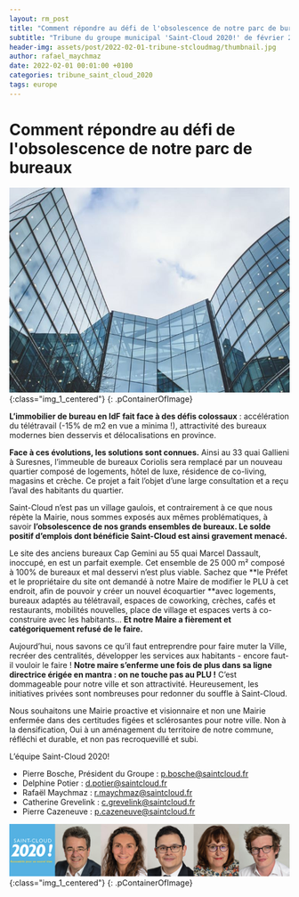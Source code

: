 ```yaml
---
layout: rm_post
title: "Comment répondre au défi de l'obsolescence de notre parc de bureaux"
subtitle: "Tribune du groupe municipal 'Saint-Cloud 2020!' de février 2022"
header-img: assets/post/2022-02-01-tribune-stcloudmag/thumbnail.jpg
author: rafael_maychmaz
date: 2022-02-01 00:01:00 +0100
categories: tribune_saint_cloud_2020 
tags: europe
---
```


# Comment répondre au défi de l'obsolescence de notre parc de bureaux

![texte alternatif à l'image](/assets/post/2022-02-01-tribune-stcloudmag/thumbnail.jpg "Description de l info-bulle image"){:class="img_1_centered"}
{: .pContainerOfImage}

**L’immobilier de bureau en IdF fait face à des défis colossaux** : accélération du télétravail (-15% de m2 en vue a minima !), attractivité des bureaux modernes bien desservis et délocalisations en province.

**Face à ces évolutions, les solutions sont connues.** Ainsi au 33 quai Gallieni à Suresnes, l’immeuble de bureaux Coriolis sera remplacé par un nouveau quartier composé de logements, hôtel de luxe, résidence de co-living, magasins et crèche. Ce projet a fait l’objet d’une large consultation et a reçu l’aval des habitants du quartier.

Saint-Cloud n’est pas un village gaulois, et contrairement à ce que nous répète la Mairie, nous sommes exposés aux mêmes problématiques, à savoir **l’obsolescence de nos grands ensembles de bureaux. Le solde positif d’emplois dont bénéficie Saint-Cloud est ainsi gravement menacé.**

Le site des anciens bureaux Cap Gemini au 55 quai Marcel Dassault, inoccupé, en est un parfait exemple. Cet ensemble de 25 000 m² composé à 100% de bureaux et mal desservi n’est plus viable. Sachez que **le Préfet et le propriétaire du site ont demandé à notre Maire de modifier le PLU à cet endroit, afin de pouvoir y créer un nouvel écoquartier **avec logements, bureaux adaptés au télétravail, espaces de coworking, crèches, cafés et restaurants, mobilités nouvelles, place de village et espaces verts à co-construire avec les habitants… **Et notre Maire a fièrement et catégoriquement refusé de le faire.**

Aujourd’hui, nous savons ce qu’il faut entreprendre pour faire muter la Ville, recréer des centralités, développer les services aux habitants - encore faut-il vouloir le faire ! **Notre maire s’enferme une fois de plus dans sa ligne directrice érigée en mantra : on ne touche pas au PLU !** C’est dommageable pour notre ville et son attractivité. Heureusement, les initiatives privées sont nombreuses pour redonner du souffle à Saint-Cloud.

Nous souhaitons une Mairie proactive et visionnaire et non une Mairie enfermée dans des certitudes figées et sclérosantes pour notre ville. Non à la densification, Oui à un aménagement du territoire de notre commune, réfléchi et durable, et non pas recroquevillé et subi.


L’équipe Saint-Cloud 2020!
- Pierre Bosche, Président du Groupe :
p.bosche@saintcloud.fr
- Delphine Potier : d.potier@saintcloud.fr
- Rafaël Maychmaz : r.maychmaz@saintcloud.fr
- Catherine Grevelink : c.grevelink@saintcloud.fr
- Pierre Cazeneuve : p.cazeneuve@saintcloud.fr

![texte alternatif à l'image](/assets/post/2020-03-15-elections-municipales-2020/2020-03-15_photo_des_elus.png "Description de l info-bulle image"){:class="img_1_centered"}
{: .pContainerOfImage}


